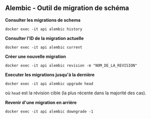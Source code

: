 ## Alembic - Outil de migration de schéma

**Consulter les migrations de schema**
    
    docker exec -it api alembic history

**Consulter l'ID de la migration actuelle**
    
    docker exec -it api alembic current

**Créer une nouvelle migration**

    docker exec -it api alembic revision -m "NOM_DE_LA_REVISION"

**Executer les migrations jusqu'à la dernière**
    
    docker exec -it api alembic upgrade head

où `head` est la révision cible (la plus récente dans la majorité des cas).

**Revenir d'une migration en arrière**

    docker exec -it api alembic downgrade -1